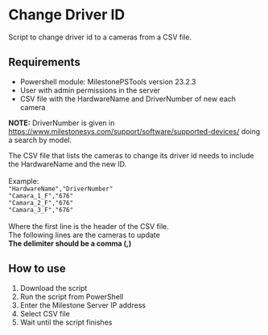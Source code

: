 # Change Driver ID
Script to change driver id to a cameras from a CSV file.  <br />

## Requirements
- Powershell module: MilestonePSTools version 23.2.3
- User with admin permissions in the server
- CSV file with the HardwareName and DriverNumber of new each camera  <br />

**NOTE:** DriverNumber is given in https://www.milestonesys.com/support/software/supported-devices/ doing a search by model.  <br />

The CSV file that lists the cameras to change its driver id needs to include the HardwareName and the new ID.  <br />  <br />
Example:  <br />
```"HardwareName","DriverNumber"``` <br />
```"Camara_1_F","676"``` <br />
```"Camara_2_F","676"``` <br />
```"Camara_3_F","676"``` <br />
<br />
Where the first line is the header of the CSV file.  <br />
The following lines are the cameras to update <br />
**The delimiter should be a comma (,)**  <br />

## How to use
1. Download the script
2. Run the script from PowerShell
3. Enter the Milestone Server IP address
4. Select CSV file
5. Wait until the script finishes

